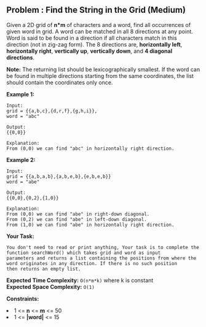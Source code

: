 ## Problem : Find the String in the Grid (Medium)
Given a 2D grid of **n*m** of characters and a word, find all occurrences of given word in grid. A word can be matched in all 8 directions at any point. Word is said to be found in a direction if all characters match in this direction (not in zig-zag form). The 8 directions are, **horizontally left**, **horizontally right**, **vertically up**, **vertically down**, and **4 diagonal directions**.

**Note:** The returning list should be lexicographically smallest. If the word can be found in multiple directions starting from the same coordinates, the list should contain the coordinates only once. 

**Example 1:**
```
Input: 
grid = {{a,b,c},{d,r,f},{g,h,i}},
word = "abc"

Output: 
{{0,0}}

Explanation: 
From (0,0) we can find "abc" in horizontally right direction.
```

**Example 2:**
```
Input: 
grid = {{a,b,a,b},{a,b,e,b},{e,b,e,b}}
word = "abe"

Output: 
{{0,0},{0,2},{1,0}}

Explanation: 
From (0,0) we can find "abe" in right-down diagonal. 
From (0,2) we can find "abe" in left-down diagonal. 
From (1,0) we can find "abe" in horizontally right direction.
```

**Your Task:**
```
You don't need to read or print anything, Your task is to complete the function searchWord() which takes grid and word as input 
parameters and returns a list containing the positions from where the word originates in any direction. If there is no such position 
then returns an empty list.
```

**Expected Time Complexity:** ```O(n*m*k)``` where k is constant<br>
**Expected Space Complexity:** ```O(1)```

**Constraints:**
<li>1 <= <b>n</b> <= <b>m</b> <= 50</li>
<li>1 <= <b>|word|</b> <= 15</li>